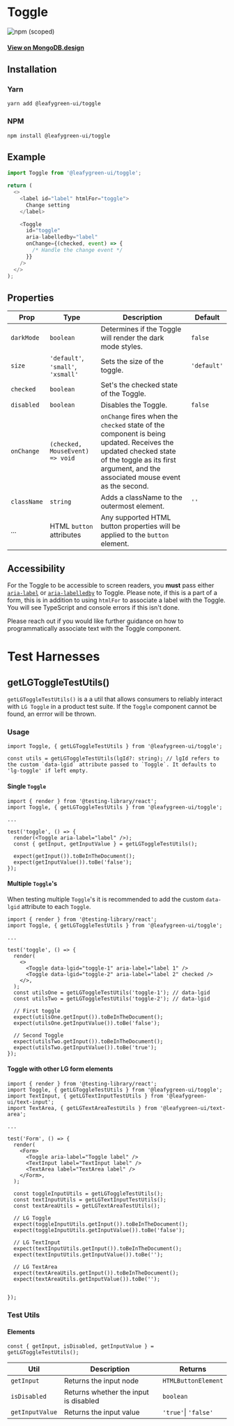 # Toggle

![npm (scoped)](https://img.shields.io/npm/v/@leafygreen-ui/toggle.svg)

#### [View on MongoDB.design](https://www.mongodb.design/component/toggle/example/)

## Installation

### Yarn

```shell
yarn add @leafygreen-ui/toggle
```

### NPM

```shell
npm install @leafygreen-ui/toggle
```

## Example

```js
import Toggle from '@leafygreen-ui/toggle';

return (
  <>
    <label id="label" htmlFor="toggle">
      Change setting
    </label>

    <Toggle
      id="toggle"
      aria-labelledby="label"
      onChange={(checked, event) => {
        /* Handle the change event */
      }}
    />
  </>
);
```

## Properties

| Prop        | Type                               | Description                                                                                                                                                                                        | Default     |
| ----------- | ---------------------------------- | -------------------------------------------------------------------------------------------------------------------------------------------------------------------------------------------------- | ----------- |
| `darkMode`  | `boolean`                          | Determines if the Toggle will render the dark mode styles.                                                                                                                                         | `false`     |
| `size`      | `'default'`, `'small'`, `'xsmall'` | Sets the size of the toggle.                                                                                                                                                                       | `'default'` |
| `checked`   | `boolean`                          | Set's the checked state of the Toggle.                                                                                                                                                             |             |
| `disabled`  | `boolean`                          | Disables the Toggle.                                                                                                                                                                               | `false`     |
| `onChange`  | `(checked, MouseEvent) => void`    | `onChange` fires when the `checked` state of the component is being updated. Receives the updated checked state of the toggle as its first argument, and the associated mouse event as the second. |             |
| `className` | `string`                           | Adds a className to the outermost element.                                                                                                                                                         | `''`        |
| ...         | HTML `button` attributes           | Any supported HTML button properties will be applied to the `button` element.                                                                                                                      |             |

## Accessibility

For the Toggle to be accessible to screen readers, you **must** pass either [`aria-label`](https://developer.mozilla.org/en-US/docs/Web/Accessibility/ARIA/ARIA_Techniques/Using_the_aria-label_attribute) or [`aria-labelledby`](https://developer.mozilla.org/en-US/docs/Web/Accessibility/ARIA/ARIA_Techniques/Using_the_aria-labelledby_attribute) to Toggle. Please note, if this is a part of a form, this is in addition to using `htmlFor` to associate a label with the Toggle. You will see TypeScript and console errors if this isn't done.

Please reach out if you would like further guidance on how to programmatically associate text with the Toggle component.

# Test Harnesses

## getLGToggleTestUtils()

`getLGToggleTestUtils()` is a a util that allows consumers to reliably interact with `LG Toggle` in a product test suite. If the `Toggle` component cannot be found, an errror will be thrown.

### Usage

```tsx
import Toggle, { getLGToggleTestUtils } from '@leafygreen-ui/toggle';

const utils = getLGToggleTestUtils(lgId?: string); // lgId refers to the custom `data-lgid` attribute passed to `Toggle`. It defaults to 'lg-toggle' if left empty.
```

#### Single `Toggle`

```tsx
import { render } from '@testing-library/react';
import Toggle, { getLGToggleTestUtils } from '@leafygreen-ui/toggle';

...

test('toggle', () => {
  render(<Toggle aria-label="label" />);
  const { getInput, getInputValue } = getLGToggleTestUtils();

  expect(getInput()).toBeInTheDocument();
  expect(getInputValue()).toBe('false');
});
```

#### Multiple `Toggle`'s

When testing multiple `Toggle`'s it is recommended to add the custom `data-lgid` attribute to each `Toggle`.

```tsx
import { render } from '@testing-library/react';
import Toggle, { getLGToggleTestUtils } from '@leafygreen-ui/toggle';

...

test('toggle', () => {
  render(
    <>
      <Toggle data-lgid="toggle-1" aria-label="label 1" />
      <Toggle data-lgid="toggle-2" aria-label="label 2" checked />
    </>,
  );
  const utilsOne = getLGToggleTestUtils('toggle-1'); // data-lgid
  const utilsTwo = getLGToggleTestUtils('toggle-2'); // data-lgid

  // First toggle
  expect(utilsOne.getInput()).toBeInTheDocument();
  expect(utilsOne.getInputValue()).toBe('false');

  // Second Toggle
  expect(utilsTwo.getInput()).toBeInTheDocument();
  expect(utilsTwo.getInputValue()).toBe('true');
});
```

#### Toggle with other LG form elements

```tsx
import { render } from '@testing-library/react';
import Toggle, { getLGToggleTestUtils } from '@leafygreen-ui/toggle';
import TextInput, { getLGTextInputTestUtils } from '@leafygreen-ui/text-input';
import TextArea, { getLGTextAreaTestUtils } from '@leafygreen-ui/text-area';

...

test('Form', () => {
  render(
    <Form>
      <Toggle aria-label="Toggle label" />
      <TextInput label="TextInput label" />
      <TextArea label="TextArea label" />
    </Form>,
  );

  const toggleInputUtils = getLGToggleTestUtils();
  const textInputUtils = getLGTextInputTestUtils();
  const textAreaUtils = getLGTextAreaTestUtils();

  // LG Toggle
  expect(toggleInputUtils.getInput()).toBeInTheDocument();
  expect(toggleInputUtils.getInputValue()).toBe('false');

  // LG TextInput
  expect(textInputUtils.getInput()).toBeInTheDocument();
  expect(textInputUtils.getInputValue()).toBe('');

  // LG TextArea
  expect(textAreaUtils.getInput()).toBeInTheDocument();
  expect(textAreaUtils.getInputValue()).toBe('');


});
```

### Test Utils

#### Elements

```tsx
const { getInput, isDisabled, getInputValue } = getLGToggleTestUtils();
```

| Util            | Description                           | Returns              |
| --------------- | ------------------------------------- | -------------------- |
| `getInput`      | Returns the input node                | `HTMLButtonElement`  |
| `isDisabled`    | Returns whether the input is disabled | `boolean`            |
| `getInputValue` | Returns the input value               | `'true'`\| `'false'` |
